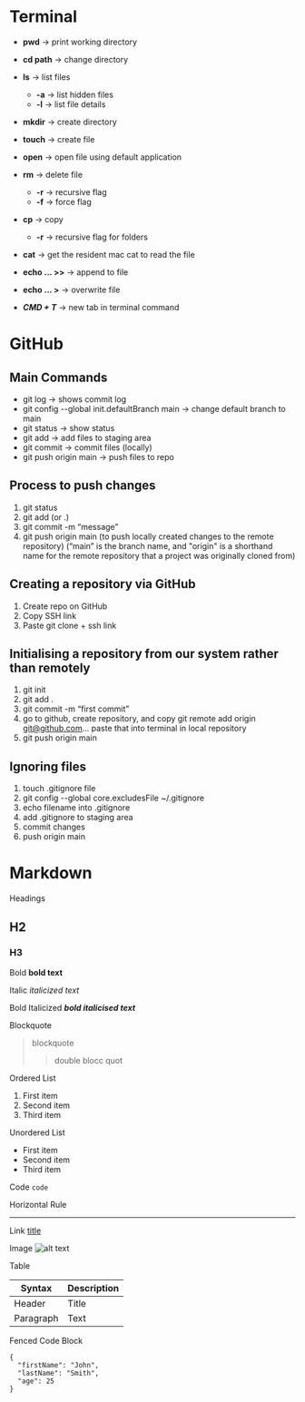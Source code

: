 # Terminal

- **pwd** → print working directory
- **cd path** → change directory
- **ls** → list files
  - **-a** → list hidden files
  - **-l** → list file details
- **mkdir** → create directory
- **touch** → create file
- **open** → open file using default application
- **rm** → delete file
  - **-r** → recursive flag
  - **-f** → force flag
- **cp** → copy
  - **-r** → recursive flag for folders

- **cat** → get the resident mac cat to read the file
- **echo ... >>** → append to file
- **echo ... >** → overwrite file

- ***CMD + T*** → new tab in terminal command


# GitHub

## Main Commands

- git log → shows commit log
- git config --global init.defaultBranch main → change default branch to main
- git status → show status
- git add → add files to staging area
- git commit → commit files (locally)
- git push origin main → push files to repo


## Process to push changes
1. git status
2. git add <files> (or .)
3. git commit -m “message”
4. git push origin main  (to push locally created changes to the remote repository) (“main” is the branch name, and "origin" is a shorthand name for the remote repository that a project was originally cloned from)

## Creating a repository via GitHub
1. Create repo on GitHub
2. Copy SSH link
3. Paste git clone + ssh link

## Initialising a repository from our system rather than remotely
1. git init
2. git add .
3. git commit -m “first commit”
4. go to github, create repository, and copy git remote add origin git@github.com… paste that into terminal in local repository
5. git push origin main

## Ignoring files
1. touch .gitignore file
2. git config --global core.excludesFile ~/.gitignore
3. echo filename into .gitignore
4. add .gitignore to staging area
5. commit changes
6. push origin main

# Markdown

Headings

## H2
### H3

Bold	**bold text**

Italic	*italicized text*

Bold Italicized ***bold italicised text***

Blockquote	

> blockquote
>> double blocc quot

Ordered List
1. First item
2. Second item
3. Third item

Unordered List
- First item
- Second item
- Third item

Code	`code`

Horizontal Rule	

---

Link	[title](https://www.example.com)

Image	![alt text](image.jpg)

Table

| Syntax | Description |
| ----------- | ----------- |
| Header | Title |
| Paragraph | Text |

Fenced Code Block	

```
{
  "firstName": "John",
  "lastName": "Smith",
  "age": 25
}
```

<!-- this
is
all
commented!!! -->